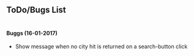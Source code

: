 ## ToDo/Bugs List 
#
#### Buggs (16-01-2017)
- Show message when no city hit is returned on a search-button click
